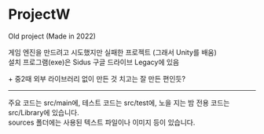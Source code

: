 # ProjectW
Old project (Made in 2022)

게임 엔진을 만드려고 시도했지만 실패한 프로젝트 (그래서 Unity를 배움)  
설치 프로그램(exe)은 Sidus 구글 드라이브 Legacy에 있음

\+ 중2때 외부 라이브러리 없이 만든 것 치고는 잘 만든 편인듯?   
   
------
주요 코드는 src/main에, 테스트 코드는 src/test에, 노을 지는 밤 전용 코드는 src/Library에 있습니다.  
sources 폴더에는 사용된 텍스트 파일이나 이미지 등이 있습니다.
